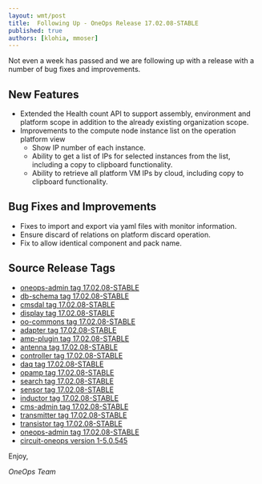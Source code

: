 ```yaml
---
layout: wmt/post
title:  Following Up - OneOps Release 17.02.08-STABLE
published: true
authors: [klohia, mmoser]
---
```


Not even a week has passed and we are following up with a release with a number of bug fixes and improvements.

<!--more-->

## New Features

* Extended the Health count API to support assembly, environment and platform scope in addition to the already existing organization scope.
* Improvements to the compute node instance list on the operation platform view
    * Show IP number of each instance.
    * Ability to get a list of IPs for selected instances from the list, including a copy to clipboard functionality.
    * Ability to retrieve  all platform VM IPs by cloud, including copy to clipboard functionality.

## Bug Fixes and Improvements

* Fixes to import and export via yaml files with monitor information.
* Ensure discard of relations on platform discard operation.
* Fix to allow identical component and pack name.

## Source Release Tags

- [oneops-admin tag 17.02.08-STABLE](https://github.com/oneops/oneops-admin/tree/17.02.08-STABLE)
- [db-schema tag 17.02.08-STABLE](https://github.com/oneops/db-schema/tree/17.02.08-STABLE)
- [cmsdal tag 17.02.08-STABLE](https://github.com/oneops/cmsdal/tree/17.02.08-STABLE)
- [display tag 17.02.08-STABLE](https://github.com/oneops/display/tree/17.02.08-STABLE)
- [oo-commons tag 17.02.08-STABLE](https://github.com/oneops/oo-commons/tree/17.02.08-STABLE)
- [adapter tag 17.02.08-STABLE](https://github.com/oneops/adapter/tree/17.02.08-STABLE)
- [amp-plugin tag 17.02.08-STABLE](https://github.com/oneops/amq-plugin/tree/17.02.08-STABLE)
- [antenna tag 17.02.08-STABLE](https://github.com/oneops/antenna/tree/17.02.08-STABLE)
- [controller tag 17.02.08-STABLE](https://github.com/oneops/controller/tree/17.02.08-STABLE)
- [daq tag 17.02.08-STABLE](https://github.com/oneops/daq/tree/17.02.08-STABLE)
- [opamp tag 17.02.08-STABLE](https://github.com/oneops/opamp/tree/17.02.08-STABLE)
- [search tag 17.02.08-STABLE](https://github.com/oneops/search/tree/17.02.08-STABLE)
- [sensor tag 17.02.08-STABLE](https://github.com/oneops/sensor/tree/17.02.08-STABLE)
- [inductor tag 17.02.08-STABLE](https://github.com/oneops/inductor/tree/17.02.08-STABLE)
- [cms-admin tag 17.02.08-STABLE](https://github.com/oneops/cms-admin/tree/17.02.08-STABLE)
- [transmitter tag 17.02.08-STABLE](https://github.com/oneops/transmitter/tree/17.02.08-STABLE)
- [transistor tag 17.02.08-STABLE](https://github.com/oneops/transistor/tree/17.02.08-STABLE)
- [oneops-admin tag 17.02.08-STABLE](https://github.com/oneops/oneops-admin/tree/17.02.08-STABLE)
- [circuit-oneops version 1-5.0.545](https://github.com/oneops/circuit-oneops-1/releases/tag/circuit-oneops-1-5.0.545)

Enjoy,

_OneOps Team_
